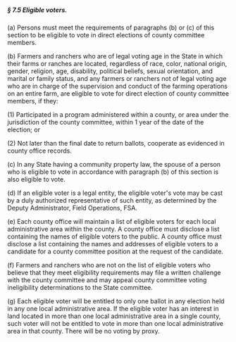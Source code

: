 ##### § 7.5 Eligible voters. #####

(a) Persons must meet the requirements of paragraphs (b) or (c) of this section to be eligible to vote in direct elections of county committee members.

(b) Farmers and ranchers who are of legal voting age in the State in which their farms or ranches are located, regardless of race, color, national origin, gender, religion, age, disability, political beliefs, sexual orientation, and marital or family status, and any farmers or ranchers not of legal voting age who are in charge of the supervision and conduct of the farming operations on an entire farm, are eligible to vote for direct election of county committee members, if they:

(1) Participated in a program administered within a county, or area under the jurisdiction of the county committee, within 1 year of the date of the election; or

(2) Not later than the final date to return ballots, cooperate as evidenced in county office records.

(c) In any State having a community property law, the spouse of a person who is eligible to vote in accordance with paragraph (b) of this section is also eligible to vote.

(d) If an eligible voter is a legal entity, the eligible voter's vote may be cast by a duly authorized representative of such entity, as determined by the Deputy Administrator, Field Operations, FSA.

(e) Each county office will maintain a list of eligible voters for each local administrative area within the county. A county office must disclose a list containing the names of eligible voters to the public. A county office must disclose a list containing the names and addresses of eligible voters to a candidate for a county committee position at the request of the candidate.

(f) Farmers and ranchers who are not on the list of eligible voters who believe that they meet eligibility requirements may file a written challenge with the county committee and may appeal county committee voting ineligibility determinations to the State committee.

(g) Each eligible voter will be entitled to only one ballot in any election held in any one local administrative area. If the eligible voter has an interest in land located in more than one local administrative area in a single county, such voter will not be entitled to vote in more than one local administrative area in that county. There will be no voting by proxy.